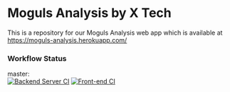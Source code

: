 # Moguls Analysis by X Tech


This is a repository for our Moguls Analysis web app which is available at https://moguls-analysis.herokuapp.com/

### Workflow Status
master:  
[![Backend Server CI](https://github.com/dcsil/Moguls-Analysis/actions/workflows/python-app.yml/badge.svg?branch=master)](https://github.com/dcsil/Moguls-Analysis/actions/workflows/python-app.yml)
[![Front-end CI](https://github.com/dcsil/Moguls-Analysis/actions/workflows/front-end.yml/badge.svg?branch=master)](https://github.com/dcsil/Moguls-Analysis/actions/workflows/front-end.yml)
